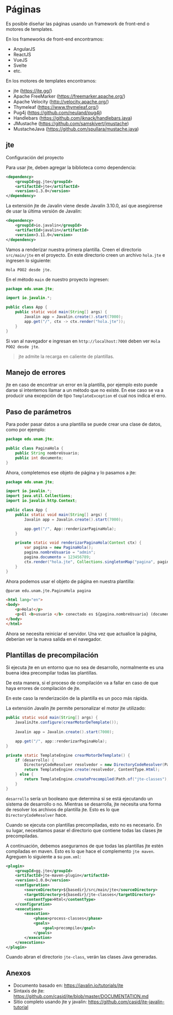 # Páginas

Es posible diseñar las páginas usando un framework de front-end o motores de templates.

En los frameworks de front-end encontramos:
- AngularJS
- ReactJS
- VueJS
- Svelte
- etc.

En los motores de templates encontramos:
- jte (https://jte.gg/)
- Apache FreeMarker (https://freemarker.apache.org/)
- Apache Velocity (http://velocity.apache.org/)
- Thymeleaf (https://www.thymeleaf.org/)
- Pug4j (https://github.com/neuland/pug4j)
- Handlebars (https://github.com/jknack/handlebars.java)
- JMustache (https://github.com/samskivert/jmustache)
- MustacheJava (https://github.com/spullara/mustache.java)


## jte

Configuración del proyecto

Para usar jte, deben agregar la biblioteca como dependencia:

```xml
<dependency>
    <groupId>gg.jte</groupId>
    <artifactId>jte</artifactId>
    <version>1.3.0</version>
</dependency>
```

La extensión jte de Javalin viene desde Javalin 3.10.0, así que asegúrense de usar la última versión de Javalin:

```xml
<dependency>
    <groupId>io.javalin</groupId>
    <artifactId>javalin</artifactId>
    <version>3.11.0</version>
</dependency>
```

Vamos a renderizar nuestra primera plantilla. Creen el directorio `src/main/jte` en el proyecto. En este directorio creen un archivo `hola.jte` e ingresen lo siguiente:

```
Hola POO2 desde jte.
```

En el método `main` de nuestro proyecto ingresen:

```java
package edu.unam.jte;

import io.javalin.*;

public class App {
    public static void main(String[] args) {
        Javalin app = Javalin.create().start(7000);
        app.get("/", ctx -> ctx.render("hola.jte"));
    }
}
```

Si van al navegador e ingresan en `http://localhost:7000` deben ver `Hola POO2 desde jte`.


> jte admite la recarga en caliente de plantillas.

## Manejo de errores

jte en caso de encontrar un error en la plantilla, por ejemplo esto puede darse si intentemos llamar a un método que no existe. En ese caso se va a producir una excepción de tipo `TemplateException` el cual nos indica el erro.

## Paso de parámetros

Para poder pasar datos a una plantilla se puede crear una clase de datos, como por ejemplo:

```java
package edu.unam.jte;

public class PaginaHola {
    public String nombreUsuario;
    public int documento;
}
```

Ahora, completemos ese objeto de página y lo pasamos a jte:

```java
package edu.unam.jte;

import io.javalin.*;
import java.util.Collections;
import io.javalin.http.Context;

public class App {
    public static void main(String[] args) {
        Javalin app = Javalin.create().start(7000);

        app.get("/", App::renderizarPaginaHola);
    }

    private static void renderizarPaginaHola(Context ctx) {
        var pagina = new PaginaHola();
        pagina.nombreUsuario = "admin";
        pagina.documento = 123456789;
        ctx.render("hola.jte", Collections.singletonMap("pagina", pagina));
    }
}
```

Ahora podemos usar el objeto de página en nuestra plantilla:

```html
@param edu.unam.jte.PaginaHola pagina

<html lang="en">
<body>
    <p>Hola!</p>
    <p>El <b>usuario </b> conectado es ${pagina.nombreUsuario} (documento: ${pagina.documento})</p>
</body>
</html>
```

Ahora se necesita reiniciar el servidor. Una vez que actualice la página, deberían ver la nueva salida en el navegador.

## Plantillas de precompilación

Si ejecuta jte en un entorno que no sea de desarrollo, normalmente es una buena idea precompilar todas las plantillas.

De esta manera, si el proceso de compilación va a fallar en caso de que haya errores de compilación de jte.

En este caso la renderización de la plantilla es un poco más rápida.

La extensión Javalin jte permite personalizar el motor jte utilizado:

```java
public static void main(String[] args) {
    JavalinJte.configure(crearMotorDeTemplate());
    
    Javalin app = Javalin.create().start(7000);

    app.get("/", app::renderizarPaginaHola);
}

private static TemplateEngine crearMotorDeTemplate() {
    if (desarrollo) {
        DirectoryCodeResolver resolvedor = new DirectoryCodeResolver(Path.of("src", "main", "jte"));
        return TemplateEngine.create(resolvedor, ContentType.Html);
    } else {
        return TemplateEngine.createPrecompiled(Path.of("jte-classes"), ContentType.Html);
    }
}
```

`desarrollo` sería un booleano que determina si se está ejecutando un sistema de desarrollo o no. Mientras se desarrolla, jte necesita una forma de resolver los archivos de plantilla jte. Esto es lo que `DirectoryCodeResolver` hace. 

Cuando se ejecuta con plantillas precompiladas, esto no es necesario. En su lugar, necesitamos pasar el directorio que contiene todas las clases jte precompiladas.

A continuación, debemos asegurarnos de que todas las plantillas jte estén compiladas en maven. Esto es lo que hace el complemento `jte maven`. Agreguen lo siguiente a su `pom.xml`:

```xml
<plugin>
    <groupId>gg.jte</groupId>
    <artifactId>jte-maven-plugin</artifactId>
    <version>1.0.0</version>
    <configuration>
        <sourceDirectory>${basedir}/src/main/jte</sourceDirectory>
        <targetDirectory>${basedir}/jte-classes</targetDirectory>
        <contentType>Html</contentType>
    </configuration>
    <executions>
        <execution>
            <phase>process-classes</phase>
            <goals>
                <goal>precompile</goal>
            </goals>
        </execution>
    </executions>
</plugin>
```
Cuando abran el directorio `jte-class`, verán las clases Java generadas.

## Anexos

- Documento basado en: https://javalin.io/tutorials/jte
- Sintaxis de jte: https://github.com/casid/jte/blob/master/DOCUMENTATION.md
- Sitio completo usando jte y javalin: https://github.com/casid/jte-javalin-tutorial

